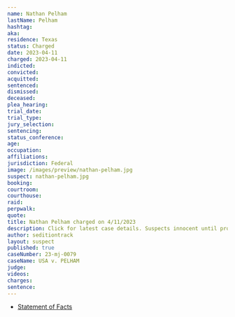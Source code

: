 ```yaml
---
name: Nathan Pelham
lastName: Pelham
hashtag: 
aka:
residence: Texas
status: Charged
date: 2023-04-11
charged: 2023-04-11
indicted:
convicted:
acquitted:
sentenced:
dismissed:
deceased:
plea_hearing:
trial_date:
trial_type:
jury_selection:
sentencing:
status_conference:
age:
occupation:
affiliations:
jurisdiction: Federal
image: /images/preview/nathan-pelham.jpg
suspect: nathan-pelham.jpg
booking:
courtroom:
courthouse:
raid:
perpwalk:
quote:
title: Nathan Pelham charged on 4/11/2023
description: Click for latest case details. Suspects innocent until proven guilty.
author: seditiontrack
layout: suspect
published: true
caseNumber: 23-mj-0079
caseName: USA v. PELHAM
judge:
videos:
charges:
sentence:
---
```

- [Statement of Facts](https://storage.courtlistener.com/recap/gov.uscourts.dcd.254102/gov.uscourts.dcd.254102.1.1.pdf)
